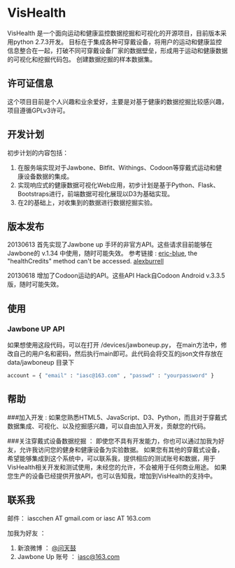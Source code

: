 # VisHealth

VisHealth 是一个面向运动和健康监控数据挖掘和可视化的开源项目，目前版本采用python 2.7.3开发。
目标在于集成各种可穿戴设备，将用户的运动和健康监控信息整合在一起，打破不同可穿戴设备厂家的数据壁垒，形成用于运动和健康数据的可视化和挖掘代码包。
创建数据挖掘的样本数据集。

## 许可证信息
这个项目目前是个人兴趣和业余爱好，主要是对基于健康的数据挖掘比较感兴趣，项目遵循GPLv3许可。

## 开发计划

初步计划的内容包括：
1. 在服务端实现对于Jawbone、Bitfit、Withings、Codoon等穿戴式运动和健康设备数据的集成。
2. 实现响应式的健康数据可视化Web应用，初步计划是基于Python、Flask、Bootstraps进行，前端数据可视化展现以D3为基础实现。
3. 在2的基础上，对收集到的数据进行数据挖掘实验。

## 版本发布

20130613
首先实现了Jawbone up 手环的非官方API。这些请求目前能够在Jawbone的 v.1.34 中使用，随时可能失效。
参考链接 : [eric-blue](http://eric-blue.com/2011/11/28/jawbone-up-api-discovery/), the "healthCredits" method can't be accessed. [alexburrell](https://github.com/alexburrell/up-for-status-board])

20130618
增加了Codoon运动的API。这些API Hack自Codoon Android v.3.3.5 版，随时可能失效。

## 使用

### Jawbone UP API
如果想使用这段代码，可以在打开 /devices/jawboneup.py， 在main方法中，修改自己的用户名和密码，然后执行main即可。此代码会将交互的json文件存放在 data/jawboneup 目录下
```python
account = { "email" : "iasc@163.com" , "passwd" : "yourpassword" }
```

## 帮助

###加入开发 : 
如果您熟悉HTML5、JavaScript、D3、Python，而且对于穿戴式数据集成、可视化、以及挖掘感兴趣，可以自由加入开发，贡献您的代码。

###关注穿戴式设备数据挖掘 ： 
即使您不具有开发能力，你也可以通过加我为好友，允许我访问您的健身和健康设备为实验数据。
如果您有其他的穿戴式设备，希望能够集成到这个系统中，可以联系我，提供相应的测试账号和数据，用于VisHealth相关开发和测试使用，未经您的允许，不会被用于任何商业用途。
如果您生产的设备已经提供开放API，也可以告知我，增加到VisHealth的支持中。

## 联系我

邮件：
iascchen AT gmail.com or iasc AT 163.com

加我为好友 ：
1. 新浪微博 ： [@问天鼓](http://www.weibo.com/u/2090594487)
2. Jawbone Up 账号 ： iasc@163.com 

